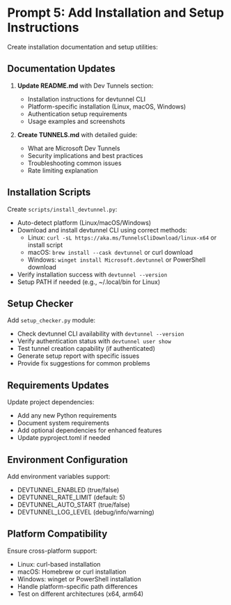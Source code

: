 # Prompt 5: Add Installation and Setup Instructions

Create installation documentation and setup utilities:

## Documentation Updates

1. **Update README.md** with Dev Tunnels section:
   - Installation instructions for devtunnel CLI
   - Platform-specific installation (Linux, macOS, Windows)
   - Authentication setup requirements
   - Usage examples and screenshots

2. **Create TUNNELS.md** with detailed guide:
   - What are Microsoft Dev Tunnels
   - Security implications and best practices
   - Troubleshooting common issues
   - Rate limiting explanation

## Installation Scripts

Create `scripts/install_devtunnel.py`:
- Auto-detect platform (Linux/macOS/Windows)
- Download and install devtunnel CLI using correct methods:
  - Linux: `curl -sL https://aka.ms/TunnelsCliDownload/linux-x64` or install script
  - macOS: `brew install --cask devtunnel` or curl download
  - Windows: `winget install Microsoft.devtunnel` or PowerShell download
- Verify installation success with `devtunnel --version`
- Setup PATH if needed (e.g., ~/.local/bin for Linux)

## Setup Checker

Add `setup_checker.py` module:
- Check devtunnel CLI availability with `devtunnel --version`
- Verify authentication status with `devtunnel user show`
- Test tunnel creation capability (if authenticated)
- Generate setup report with specific issues
- Provide fix suggestions for common problems

## Requirements Updates

Update project dependencies:
- Add any new Python requirements
- Document system requirements
- Add optional dependencies for enhanced features
- Update pyproject.toml if needed

## Environment Configuration

Add environment variables support:
- DEVTUNNEL_ENABLED (true/false)
- DEVTUNNEL_RATE_LIMIT (default: 5)
- DEVTUNNEL_AUTO_START (true/false)
- DEVTUNNEL_LOG_LEVEL (debug/info/warning)

## Platform Compatibility

Ensure cross-platform support:
- Linux: curl-based installation
- macOS: Homebrew or curl installation  
- Windows: winget or PowerShell installation
- Handle platform-specific path differences
- Test on different architectures (x64, arm64)